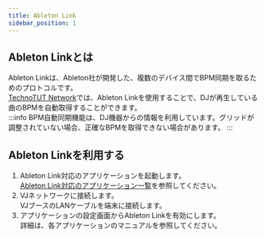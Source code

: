 ```yaml
---
title: Ableton Link
sidebar_position: 1
---
```

## Ableton Linkとは
Ableton Linkは、Ableton社が開発した、複数のデバイス間でBPM同期を取るためのプロトコルです。  
[TechnoTUT Network](/)では、Ableton Linkを使用することで、DJが再生している曲のBPMを自動取得することができます。  
:::info
BPM自動同期機能は、DJ機器からの情報を利用しています。グリッドが調整されていない場合、正確なBPMを取得できない場合があります。
:::

## Ableton Linkを利用する
1. Ableton Link対応のアプリケーションを起動します。  
   [Ableton Link対応のアプリケーション一覧](https://www.ableton.com/ja/link/products/)を参照してください。
2. VJネットワークに接続します。  
   VJブースのLANケーブルを端末に接続します。  
3. アプリケーションの設定画面からAbleton Linkを有効にします。    
   詳細は、各アプリケーションのマニュアルを参照してください。